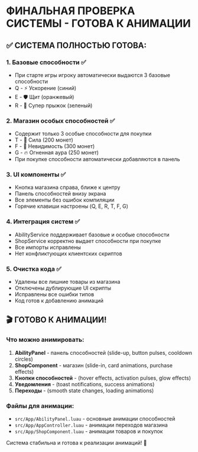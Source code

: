 ФИНАЛЬНАЯ ПРОВЕРКА СИСТЕМЫ - ГОТОВА К АНИМАЦИИ
=============================================

## ✅ СИСТЕМА ПОЛНОСТЬЮ ГОТОВА:

### 1. Базовые способности ✅
- При старте игры игроку автоматически выдаются 3 базовые способности
- Q - ⚡ Ускорение (синий)
- E - 🛡 Щит (оранжевый)  
- R - 🚀 Супер прыжок (зеленый)

### 2. Магазин особых способностей ✅
- Содержит только 3 особые способности для покупки
- T - 💪 Сила (200 монет) 
- F - 💨 Невидимость (300 монет)
- G - 🔥 Огненная аура (250 монет)
- При покупке способности автоматически добавляются в панель

### 3. UI компоненты ✅
- Кнопка магазина справа, ближе к центру
- Панель способностей внизу экрана
- Все элементы без ошибок компиляции
- Горячие клавиши настроены (Q, E, R, T, F, G)

### 4. Интеграция систем ✅
- AbilityService поддерживает базовые и особые способности
- ShopService корректно выдает способности при покупке
- Все импорты исправлены
- Нет конфликтующих клиентских скриптов

### 5. Очистка кода ✅
- Удалены все лишние товары из магазина
- Отключены дублирующие UI скрипты
- Исправлены все ошибки типов
- Код готов к добавлению анимаций

## 🎬 ГОТОВО К АНИМАЦИИ!

### Что можно анимировать:
1. **AbilityPanel** - панель способностей (slide-up, button pulses, cooldown circles)
2. **ShopComponent** - магазин (slide-in, card animations, purchase effects) 
3. **Кнопки способностей** - (hover effects, activation pulses, glow effects)
4. **Уведомления** - (toast notifications, success animations)
5. **Переходы** - (smooth state changes, loading animations)

### Файлы для анимации:
- `src/App/AbilityPanel.luau` - основные анимации способностей
- `src/App/AppController.luau` - анимации переходов магазина
- `src/App/ShopComponent.luau` - анимации товаров и покупок

Система стабильна и готова к реализации анимаций! 🚀
